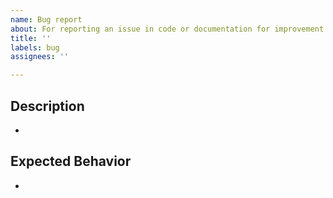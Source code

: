 ```yaml
---
name: Bug report
about: For reporting an issue in code or documentation for improvement
title: ''
labels: bug
assignees: ''

---
```


## Description

- 

## Expected Behavior

- 
